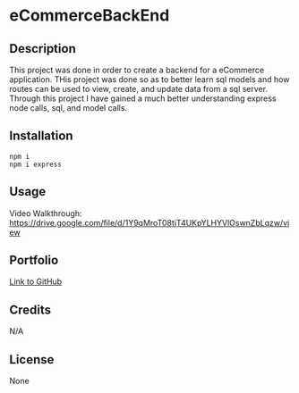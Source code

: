 # eCommerceBackEnd

## Description

This project was done in order to create a backend for a eCommerce application. THis project was done so as to better learn sql models and how routes can be used to view, create, and update data from a sql server. Through this project I have gained a much better understanding express node calls, sql, and model calls.

## Installation
```
npm i
npm i express
```

## Usage

  Video Walkthrough: https://drive.google.com/file/d/1Y9qMroT08tjT4UKpYLHYVlOswnZbLqzw/view 


## Portfolio

[Link to GitHub](https://github.com/Solomon-Coding/eCommerceBackEnd.git)


## Credits
N/A

## License

None